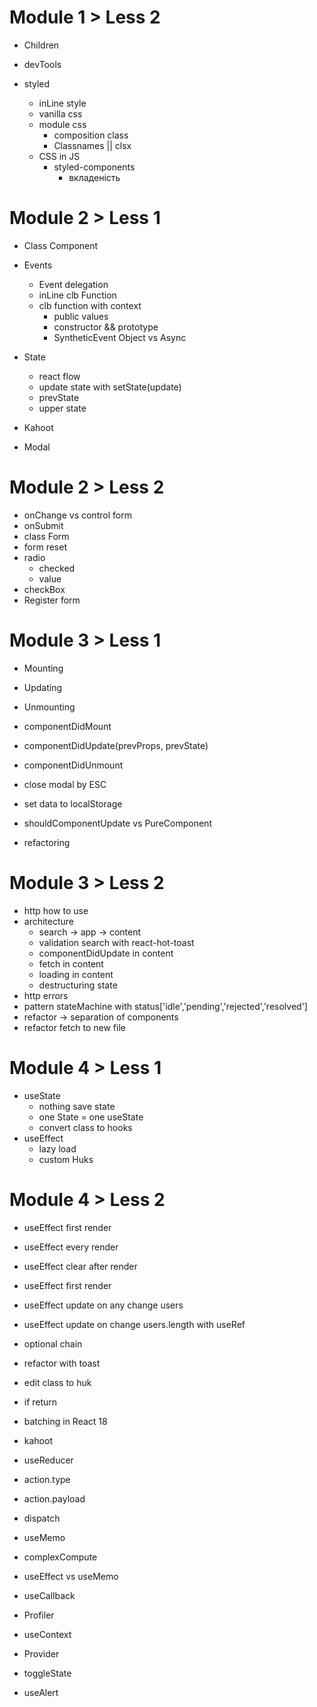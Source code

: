 # Module 1 > Less 2

- Children

- devTools

- styled
  - inLine style
  - vanilla css
  - module css
    - composition class
    - Classnames || clsx
  - CSS in JS
    - styled-components
      - вкладеність

# Module 2 > Less 1

- Class Component

- Events

  - Event delegation
  - inLine clb Function
  - clb function with context
    - public values
    - constructor && prototype
    - SyntheticEvent Object vs Async

- State

  - react flow
  - update state with setState(update)
  - prevState
  - upper state

- Kahoot

- Modal

# Module 2 > Less 2

- onChange vs control form
- onSubmit
- class Form
- form reset
- radio
  - checked
  - value
- checkBox
- Register form

# Module 3 > Less 1

- Mounting
- Updating
- Unmounting
- componentDidMount
- componentDidUpdate(prevProps, prevState)
- componentDidUnmount

- close modal by ESC
- set data to localStorage

- shouldComponentUpdate vs PureComponent
- refactoring

# Module 3 > Less 2

- http how to use
- architecture
  - search -> app -> content
  - validation search with react-hot-toast
  - componentDidUpdate in content
  - fetch in content
  - loading in content
  - destructuring state
- http errors
- pattern stateMachine with status['idle','pending','rejected','resolved']
- refactor -> separation of components
- refactor fetch to new file

# Module 4 > Less 1

- useState
  - nothing save state
  - one State = one useState
  - convert class to hooks
- useEffect
  - lazy load
  - custom Huks

# Module 4 > Less 2

- useEffect first render <Modal/>
- useEffect every render <LoginForm/>
- useEffect clear after render <Modal/>

- useEffect first render <Users/>
- useEffect update on any change users <Users/>
- useEffect update on change users.length with useRef <Users/>
- optional chain <Users/>
- refactor with toast <Users/>

- edit class to huk <ContentInfo/>
- if return <ContentInfo/>
- batching in React 18

- kahoot

- useReducer <Counter/>
- action.type
- action.payload
- dispatch

- useMemo <TestUseMemo/>
- complexCompute <TestUseMemo/>
- useEffect vs useMemo <TestUseMemo/>

- useCallback <TestUseMemo/>

- Profiler

- useContext
- Provider
- toggleState
- useAlert
